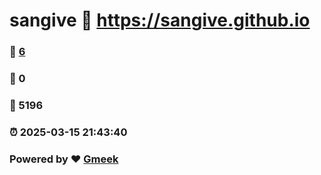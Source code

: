 # sangive :link: https://sangive.github.io 
### :page_facing_up: [6](https://sangive.github.io/tag.html) 
### :speech_balloon: 0 
### :hibiscus: 5196 
### :alarm_clock: 2025-03-15 21:43:40 
### Powered by :heart: [Gmeek](https://github.com/Meekdai/Gmeek)

